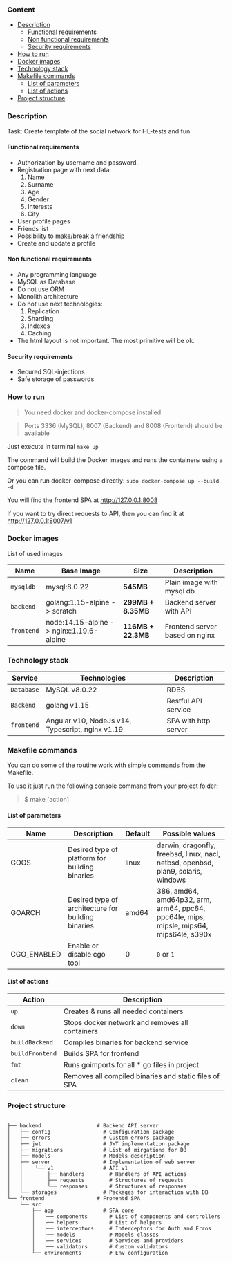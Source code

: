 ### Content

* [Description](#Description)
    * [Functional requirements](#Functional-requirements)
    * [Non functional requirements](#Non-functional-requirements)
    * [Security requirements](#Security-requirements)
* [How to run](#How-to-run)
* [Docker images](#Docker-images)
* [Technology stack](#Technology-stack)
* [Makefile commands](#Makefile-commands)
    * [List of parameters](#List-of-parameters)
    * [List of actions](#List-of-actions)
* [Project structure](#Project-structure)

### Description

Task: Create template of the social network for HL-tests and fun.

#### Functional requirements

- Authorization by username and password.
- Registration page with next data:
    1. Name
    2. Surname
    3. Age
    4. Gender
    5. Interests
    6. City
- User profile pages
- Friends list
- Possibility to make/break a friendship
- Create and update a profile

#### Non functional requirements

- Any programming language
- MySQL as Database
- Do not use ORM
- Monolith architecture
- Do not use next technologies:
    1) Replication
    2) Sharding
    3) Indexes
    4) Caching
- The html layout is not important. The most primitive will be ok.

#### Security requirements

- Secured SQL-injections
- Safe storage of passwords


### How to run

> You need docker and docker-compose installed.

> Ports 3336 (MySQL), 8007 (Backend) and 8008 (Frontend) should be available

Just execute in terminal `make up`

The command will build the Docker images and runs the containerы using a compose file.  

Or you can run docker-compose directly:
`sudo docker-compose up --build -d`

You will find the frontend SPA at http://127.0.0.1:8008

If you want to try direct requests to API, then you can find it at http://127.0.0.1:8007/v1

### Docker images

List of used images

|Name|Base Image|Size|Description|
|-----|------|------|------|
|`mysqldb`|mysql:8.0.22|**545MB**|Plain image with mysql db|
|`backend`|golang:1.15-alpine -> scratch|**299MB + 8.35MB**|Backend server with API|
|`frontend`|node:14.15-alpine -> nginx:1.19.6-alpine|**116MB + 22.3MB**|Frontend server based on nginx|

### Technology stack

|Service|Technologies|Description|
|-----|------|------|
|`Database`|MySQL v8.0.22|RDBS|
|`Backend`|golang v1.15|Restful API service|
|`frontend`|Angular v10, NodeJs v14, Typescript, nginx v1.19|SPA with http server|


### Makefile commands

You can do some of the routine work with simple commands from the Makefile.

To use it just run the following console command from your project folder:
> $ make [action]

#### List of parameters

|Name|Description|Default|Possible values|
|---|---|---|---|
|GOOS|Desired type of platform for building binaries|linux|darwin, dragonfly, freebsd, linux, nacl, netbsd, openbsd, plan9, solaris, windows|
|GOARCH|Desired type of architecture for building binaries|amd64|386, amd64, amd64p32, arm, arm64, ppc64, ppc64le, mips, mipsle, mips64, mips64le, s390x|
|CGO_ENABLED|Enable or disable cgo tool|0|`0` or `1`|

#### List of actions

|Action|Description|
|---|---|
|`up`|Creates & runs all needed containers|
|`down`|Stops docker network and removes all containers|
|`buildBackend`|Compiles binaries for backend service|
|`buildFrontend`|Builds SPA for frontend|
|`fmt`|Runs goimports for all *.go files in project|
|`clean`|Removes all compiled binaries and static files of SPA|


### Project structure

```

├── backend                  # Backend API server
│   ├── config                 # Configuration package
│   ├── errors                 # Custom errors package
│   ├── jwt                    # JWT implementation package
│   ├── migrations             # List of mirgations for DB
│   ├── models                 # Models description
│   ├── server                 # Implementation of web server
│   │    └── v1                # API v1
│   │        ├── handlers        # Handlers of API actions
│   │        ├── requests        # Structures of requests 
│   │        └── responses       # Structures of responses
│   └── storages               # Packages for interaction with DB
└── frontend                 # Fronentd SPA
    └── src
        ├── app                # SPA core
        │   ├── components       # List of components and controllers
        │   ├── helpers          # List of helpers
        │   ├── interceptors     # Interceptors for Auth and Erros
        │   ├── models           # Models classes
        │   ├── services         # Services and providers
        │   └── validators       # Custom validators
        └── environments         # Env configuration
```
